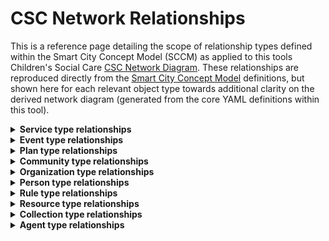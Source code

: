 # CSC Network Relationships

This is a reference page detailing the scope of relationship types defined within the Smart City Concept Model (SCCM) as applied to this tools Children's Social Care [CSC Network Diagram](network.md). These relationships are reproduced directly from the <a href="http://www.smartcityconceptmodel.com/" target="_blank">Smart City Concept Model</a> definitions, but shown here for each relevant object type towards additional clarity on the derived network diagram (generated from the core YAML definitions within this tool).

<details><summary><strong>Service type relationships</strong></summary>
<table><thead><tr><th>Subject</th><th>Relationship</th><th>Object</th></tr></thead><tbody>
<tr><td>Service</td><td>contains</td><td>Service</td></tr>
<tr><td>Service</td><td>influencedBy</td><td>Objective</td></tr>
<tr><td>Service</td><td>providedBy</td><td>Agent</td></tr>
<tr><td>Service</td><td>responsibilityOf</td><td>Agent</td></tr>
<tr><td>Service</td><td>serviceImplementsMethod</td><td>Method</td></tr>
<tr><td>Service</td><td>usedBy</td><td>Community</td></tr>
<tr><td>Service</td><td>subjectOf</td><td>Agreement</td></tr>
<tr><td>Service</td><td>containedIn</td><td>Service</td></tr>
<tr><td>Service</td><td>containedIn</td><td>Function</td></tr>
<tr><td>Service</td><td>raises</td><td>Case</td></tr>
<tr><td>Service</td><td>usesResource</td><td>Resource</td></tr>
<tr><td>Service</td><td>hasRule</td><td>Rule</td></tr>
</tbody></table>
</details>

<details><summary><strong>Event type relationships</strong></summary>
<table><thead><tr><th>Subject</th><th>Relationship</th><th>Object</th></tr></thead><tbody>
<tr><td>Event</td><td>atPlace</td><td>Place</td></tr>
<tr><td>Event</td><td>hasOutcome</td><td>State</td></tr>
<tr><td>Event</td><td>containedIn</td><td>Case</td></tr>
<tr><td>Event</td><td>containedIn</td><td>Account</td></tr>
<tr><td>Event</td><td>hasRoleFrom</td><td>Item</td></tr>
<tr><td>Event</td><td>hasOutcome</td><td>Decision</td></tr>
<tr><td>Event</td><td>eventPlannedIn</td><td>Plan</td></tr>
</tbody></table>
</details>

<details><summary><strong>Plan type relationships</strong></summary>
<table><thead><tr><th>Subject</th><th>Relationship</th><th>Object</th></tr></thead><tbody>
<tr><td>Plan</td><td>contains</td><td>Plan</td></tr>
<tr><td>Plan</td><td>hasTarget</td><td>Target</td></tr>
<tr><td>Plan</td><td>influencedBy</td><td>Objective</td></tr>
<tr><td>Plan</td><td>planDerivedFromMethod</td><td>Method</td></tr>
<tr><td>Plan</td><td>planForEvent</td><td>Event</td></tr>
<tr><td>Plan</td><td>planForCase</td><td>Case</td></tr>
<tr><td>Plan</td><td>containedIn</td><td>Plan</td></tr>
<tr><td>Plan</td><td>planOf</td><td>Agent</td></tr>
<tr><td>Plan</td><td>usesResource</td><td>Resource</td></tr>
</tbody></table>
</details>

<details><summary><strong>Community type relationships</strong></summary>
<table><thead><tr><th>Subject</th><th>Relationship</th><th>Object</th></tr></thead><tbody>
<tr><td>Community</td><td>contains</td><td>Community</td></tr>
<tr><td>Community</td><td>containedIn</td><td>Community</td></tr>
<tr><td>Community</td><td>uses</td><td>Service</td></tr>
</tbody></table>
</details>

<details><summary><strong>Organization type relationships</strong></summary>
<table><thead><tr><th>Subject</th><th>Relationship</th><th>Object</th></tr></thead><tbody>
<tr><td>Organization</td><td>contains</td><td>Organization</td></tr>
<tr><td>Organization</td><td>containedIn</td><td>Organization</td></tr>
<tr><td>Organization</td><td>hasMember</td><td>Person</td></tr>
</tbody></table>
</details>

<details><summary><strong>Person type relationships</strong></summary>
<table><thead><tr><th>Subject</th><th>Relationship</th><th>Object</th></tr></thead><tbody>
<tr><td>Person</td><td>memberOf</td><td>Organization</td></tr>
</tbody></table>
</details>

<details><summary><strong>Rule type relationships</strong></summary>
<table><thead><tr><th>Subject</th><th>Relationship</th><th>Object</th></tr></thead><tbody>
<tr><td>Rule</td><td>ruleFor</td><td>Service</td></tr>
</tbody></table>
</details>

<details><summary><strong>Resource type relationships</strong></summary>
<table><thead><tr><th>Subject</th><th>Relationship</th><th>Object</th></tr></thead><tbody>
<tr><td>Resource</td><td>resourceFor</td><td>Service</td></tr>
<tr><td>Resource</td><td>resourceFor</td><td>Plan</td></tr>
<tr><td>Resource</td><td>resourceOf</td><td>Agent</td></tr>
</tbody></table>
</details>

<details><summary><strong>Collection type relationships</strong></summary>
<table><thead><tr><th>Subject</th><th>Relationship</th><th>Object</th></tr></thead><tbody>
<tr><td>Collection</td><td>collectionContains</td><td>Item</td></tr>
<tr><td>Collection</td><td>collectionDefinedBy</td><td>Agent</td></tr>
</tbody></table>
</details>

<details><summary><strong>Agent type relationships</strong></summary>
<table><thead><tr><th>Subject</th><th>Relationship</th><th>Object</th></tr></thead><tbody>
<tr><td>Agent</td><td>has</td><td>Object</td></tr>
<tr><td>Agent</td><td>has</td><td>Abstract</td></tr>
<tr><td>Agent</td><td>hasAgreement</td><td>Agreement</td></tr>
<tr><td>Agent</td><td>hasObjective</td><td>Objective</td></tr>
<tr><td>Agent</td><td>hasPlan</td><td>Plan</td></tr>
<tr><td>Agent</td><td>hasResource</td><td>Resource</td></tr>
<tr><td>Agent</td><td>takesDecision</td><td>Decision</td></tr>
<tr><td>Agent</td><td>uses</td><td>Item</td></tr>
<tr><td>Agent</td><td>makesAssumption</td><td>Assumption</td></tr>
<tr><td>Agent</td><td>definesCollection</td><td>Collection</td></tr>
<tr><td>Agent</td><td>owns</td><td>Account</td></tr>
<tr><td>Agent</td><td>provides</td><td>Service</td></tr>
<tr><td>Agent</td><td>responsibleFor</td><td>Service</td></tr>
</tbody></table>
</details>